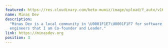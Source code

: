 ```yaml
---
featured: https://res.cloudinary.com/beto-muniz/image/upload/f_auto/v1615490850/minasdev-logo_1_yhr7rx.png
name: Minas Dev
description:
  "Minas Dev is a local community in \U0001F1E7\U0001F1F7 for software
  engineers that I am Co-founder and Leader."
link: https://minasdev.org
position: 3
---
```

